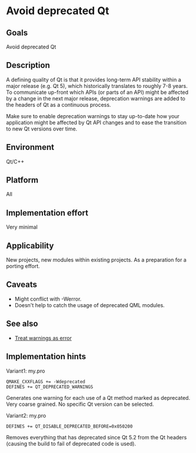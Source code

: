 # Avoid deprecated Qt

## Goals

Avoid deprecated Qt

## Description

A defining quality of Qt is that it provides long-term API stability within a major release (e.g. Qt 5), which historically translates to roughly 7-8 years. To communicate up-front which APIs (or parts of an API) might be affected by a change in the next major release, deprecation warnings are added to the headers of Qt as a continuous process.

Make sure to enable deprecation warnings to stay up-to-date how your application might be affected by Qt API changes and to ease the transition to new Qt versions over time.

## Environment

Qt/C++

## Platform

All

## Implementation effort

Very minimal

## Applicability

New projects, new modules within existing projects. As a preparation for a porting effort.

## Caveats

- Might conflict with -Werror.
- Doesn't help to catch the usage of deprecated QML modules.

## See also

- [Treat warnings as error](https://toolbox.basyskom.com/11)

## Implementation hints

Variant1: my.pro

```shell
QMAKE_CXXFLAGS += -Wdeprecated
DEFINES += QT_DEPRECATED_WARNINGS
```

Generates one warning for each use of a Qt method marked as deprecated.
Very coarse grained. No specific Qt version can be selected.

Variant2: my.pro

```shell
DEFINES += QT_DISABLE_DEPRECATED_BEFORE=0x050200
```

Removes everything that has deprecated since Qt 5.2 from the Qt headers (causing the build to fail of deprecated code is used).
